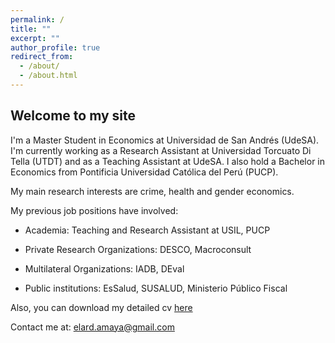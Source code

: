```yaml
---
permalink: /
title: ""
excerpt: ""
author_profile: true
redirect_from: 
  - /about/
  - /about.html
---
```


Welcome to my site
------
I'm a Master Student in Economics at Universidad de San Andrés (UdeSA). I'm currently working as a Research Assistant at Universidad Torcuato Di Tella (UTDT) and as a Teaching Assistant at UdeSA. I also hold a Bachelor in Economics from Pontificia Universidad Católica del Perú (PUCP).

My main research interests are crime, health and gender economics.

My previous job positions have involved:

* Academia: Teaching and Research Assistant at USIL, PUCP

* Private Research Organizations: DESCO, Macroconsult

* Multilateral Organizations: IADB, DEval

* Public institutions: EsSalud, SUSALUD, Ministerio Público Fiscal

Also, you can download my detailed cv [here](https://drive.google.com/file/d/1-b8X43uTASDCfHJgB3TuWkWJxVoFYtla/view?usp=sharing)

Contact me at:
[elard.amaya@gmail.com](mailto:elard.amaya@gmail.com?subject=[GitHub]%20Source%20Han%20Sans)
